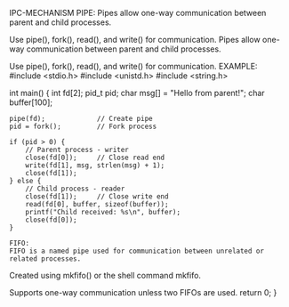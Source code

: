 IPC-MECHANISM
PIPE:
Pipes allow one-way communication between parent and child processes.

Use pipe(), fork(), read(), and write() for communication.
Pipes allow one-way communication between parent and child processes.

Use pipe(), fork(), read(), and write() for communication.
EXAMPLE:
#include <stdio.h>
#include <unistd.h>
#include <string.h>

int main() {
    int fd[2];
    pid_t pid;
    char msg[] = "Hello from parent!";
    char buffer[100];

    pipe(fd);             // Create pipe
    pid = fork();         // Fork process

    if (pid > 0) {
        // Parent process - writer
        close(fd[0]);     // Close read end
        write(fd[1], msg, strlen(msg) + 1);
        close(fd[1]);
    } else {
        // Child process - reader
        close(fd[1]);     // Close write end
        read(fd[0], buffer, sizeof(buffer));
        printf("Child received: %s\n", buffer);
        close(fd[0]);
    }

    FIFO:
    FIFO is a named pipe used for communication between unrelated or related processes.

Created using mkfifo() or the shell command mkfifo.

Supports one-way communication unless two FIFOs are used.
    return 0;
}
